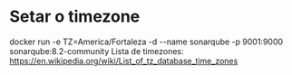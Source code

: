 # Setar o timezone
docker run -e TZ=America/Fortaleza -d --name sonarqube -p 9001:9000 sonarqube:8.2-community
Lista de timezones: https://en.wikipedia.org/wiki/List_of_tz_database_time_zones
